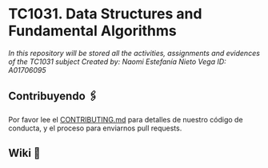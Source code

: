 # TC1031. Data Structures and Fundamental Algorithms

_In this repository will be stored all the activities, assignments and evidences of the TC1031 subject_
_Created by: Naomi Estefanía Nieto Vega_
_ID: A01706095_

## Contribuyendo 🖇️

Por favor lee el [CONTRIBUTING.md](https://gist.github.com/villanuevand/xxxxxx) para detalles de nuestro código de conducta, y el proceso para enviarnos pull requests.

## Wiki 📖


